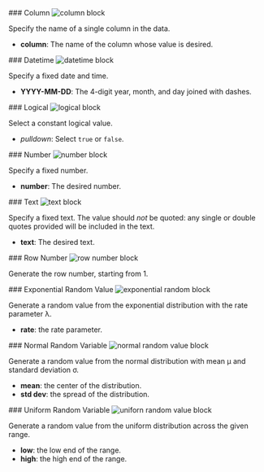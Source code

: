 <div id="column" markdown="1">
### Column

<img class="block" src="{{ 'en/img/value_column.svg' | relative_url }}" alt="column block"/>

Specify the name of a single column in the data.

- **column**: The name of the column whose value is desired.
</div>

<div id="datetime" markdown="1">
### Datetime

<img class="block" src="{{ 'en/img/value_datetime.svg' | relative_url }}" alt="datetime block"/>

Specify a fixed date and time.

- **YYYY-MM-DD**: The 4-digit year, month, and day joined with dashes.
</div>

<div id="logical" markdown="1">
### Logical

<img class="block" src="{{ 'en/img/value_logical.svg' | relative_url }}" alt="logical block"/>

Select a constant logical value.

- *pulldown*: Select `true` or `false`.
</div>

<div id="number" markdown="1">
### Number

<img class="block" src="{{ 'en/img/value_number.svg' | relative_url }}" alt="number block"/>

Specify a fixed number.

- **number**: The desired number.
</div>

<div id="text" markdown="1">
### Text

<img class="block" src="{{ 'en/img/value_text.svg' | relative_url }}" alt="text block"/>

Specify a fixed text.
The value should *not* be quoted:
any single or double quotes provided will be included in the text.

- **text**: The desired text.
</div>

<div id="rownum" markdown="1">
### Row Number

<img class="block" src="{{ 'en/img/value_rownum.svg' | relative_url }}" alt="row number block"/>

Generate the row number, starting from 1.
</div>

<div id="exponential" markdown="1">
### Exponential Random Value

<img class="block" src="{{ 'en/img/value_exponential.svg' | relative_url }}" alt="exponential random block"/>

Generate a random value from the exponential distribution with the rate parameter &lambda;.

- **rate**: the rate parameter.
</div>

<div id="normal" markdown="1">
### Normal Random Variable

<img class="block" src="{{ 'en/img/value_normal.svg' | relative_url }}" alt="normal random value block"/>

Generate a random value from the normal distribution with mean &mu; and standard deviation &sigma;.

-  **mean**: the center of the distribution.
-  **std dev**: the spread of the distribution.
</div>

<div id="uniform" markdown="1">
### Uniform Random Variable

<img class="block" src="{{ 'en/img/value_uniform.svg' | relative_url }}" alt="uniforn random value block"/>

Generate a random value from the uniform distribution across the given range.

-  **low**: the low end of the range.
-  **high**: the high end of the range.
</div>
